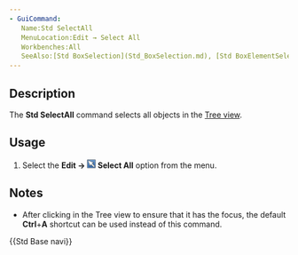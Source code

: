 ```yaml
---
- GuiCommand:
   Name:Std SelectAll
   MenuLocation:Edit → Select All
   Workbenches:All
   SeeAlso:[Std BoxSelection](Std_BoxSelection.md), [Std BoxElementSelection](Std_BoxElementSelection.md)
---
```


## Description

The **Std SelectAll** command selects all objects in the [Tree view](Tree_view.md).

## Usage

1.  Select the **Edit → <img src="images/Std_SelectAll.svg" width=16px> Select All** option from the menu.

## Notes

-   After clicking in the Tree view to ensure that it has the focus, the default **Ctrl**+**A** shortcut can be used instead of this command.




 {{Std Base navi}}  
